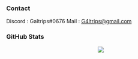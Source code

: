 ### Contact

Discord : Galtrips#0676
Mail : G4ltrips@gmail.com

### GitHub Stats

<p style="text-align:center;"><img src="https://github-readme-stats.vercel.app/api?username=Galtrips&show_icons=true&theme=radical&count_private=true"></p>
